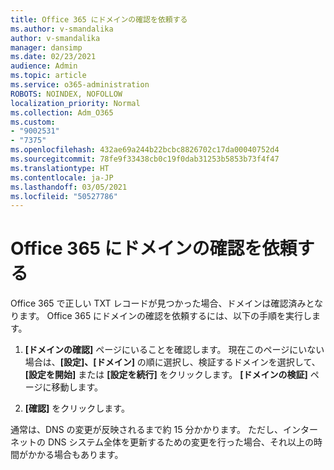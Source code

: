 ```yaml
---
title: Office 365 にドメインの確認を依頼する
ms.author: v-smandalika
author: v-smandalika
manager: dansimp
ms.date: 02/23/2021
audience: Admin
ms.topic: article
ms.service: o365-administration
ROBOTS: NOINDEX, NOFOLLOW
localization_priority: Normal
ms.collection: Adm_O365
ms.custom:
- "9002531"
- "7375"
ms.openlocfilehash: 432ae69a244b22bcbc8826702c17da00040752d4
ms.sourcegitcommit: 78fe9f33438cb0c19f0dab31253b5853b73f4f47
ms.translationtype: HT
ms.contentlocale: ja-JP
ms.lasthandoff: 03/05/2021
ms.locfileid: "50527786"
---
```

# <a name="ask-office-365-to-verify-your-domain"></a>Office 365 にドメインの確認を依頼する

Office 365 で正しい TXT レコードが見つかった場合、ドメインは確認済みとなります。 Office 365 にドメインの確認を依頼するには、以下の手順を実行します。

1. **[ドメインの確認]** ページにいることを確認します。 現在このページにいない場合は、**[設定]、[ドメイン]** の順に選択し、検証するドメインを選択して、**[設定を開始]** または **[設定を続行]** をクリックします。 **[ドメインの検証]** ページに移動します。

2. **[確認]** をクリックします。

通常は、DNS の変更が反映されるまで約 15 分かかります。 ただし、インターネットの DNS システム全体を更新するための変更を行った場合、それ以上の時間がかかる場合もあります。

